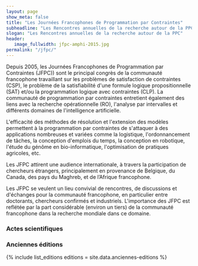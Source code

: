 ```yaml
---
layout: page
show_meta: false
title: "Les Journées Francophones de Programmation par Contraintes"
subheadline: "Les Rencontres annuelles de la recherche autour de la PPC"
slogan: "Les Rencontres annuelles de la recherche autour de la PPC"
header:
   image_fullwidth: jfpc-amphi-2015.jpg
permalink: "/jfpc/"
---
```


Depuis 2005, les Journées Francophones de Programmation par Contraintes (JFPC)) sont le principal congrès de la communauté francophone travaillant sur les problèmes de satisfaction de contraintes (CSP), le problème de la satisfiabilité d'une formule logique propositionnelle (SAT) et/ou la programmation logique avec contraintes (CLP). La communauté de programmation par contraintes entretient également des liens avec la recherche opérationnelle (RO), l'analyse par intervalles et différents domaines de l'intelligence artificielle.

L'efficacité des méthodes de résolution et l'extension des modèles permettent à la programmation par contraintes de s'attaquer à des applications nombreuses et variées comme la logistique, l'ordonnancement de tâches, la conception d'emplois du temps, la conception en robotique, l'étude du génôme en bio-informatique, l'optimisation de pratiques agricoles, etc.

Les JFPC attirent une audience internationale, à travers la participation de chercheurs étrangers, principalement en provenance de Belgique, du Canada, des pays du Maghreb, et de l’Afrique francophone.

Les JFPC se veulent un lieu convivial de rencontres, de discussions et d'échanges pour la communauté francophone, en particulier entre doctorants, chercheurs confirmés et industriels. L'importance des JFPC est reflétée par la part considérable (environ un tiers) de la communauté francophone dans la recherche mondiale dans ce domaine.

### Actes scientifiques

### Anciennes éditions

{% include list_editions editions = site.data.anciennes-editions %}
